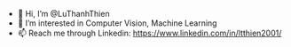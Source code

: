 - 👋 Hi, I’m @LuThanhThien
- 👀 I’m interested in Computer Vision, Machine Learning
- 📫 Reach me through Linkedin: https://www.linkedin.com/in/ltthien2001/

<!---
LuThanhThien/LuThanhThien is a ✨ special ✨ repository because its `README.md` (this file) appears on your GitHub profile.
You can click the Preview link to take a look at your changes.
--->
